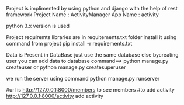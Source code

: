 Project is implimented by using python and django with the help of rest framework
Project Name : ActivityManager
App Name : activity

python 3.x version is used

Project requiremts libraries are in requitements.txt folder install it using command from project
pip install -r requirements.txt

Data is Present in DataBase just use the same database else bycreating user you can add data to database
command==> python manage.py createuser                       or     python manage.py createsuperuser

we run the server using command
python manage.py runserver

#url is http://127.0.0.1:8000/members to see members
#to add activity http://127.0.0.1:8000/activity add activity
